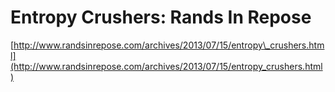 <!--
id: 55574494151
link: http://tumblr.atmos.org/post/55574494151/entropy-crushers-rands-in-repose
slug: entropy-crushers-rands-in-repose
date: Mon Jul 15 2013 21:19:34 GMT-0700 (PDT)
publish: 2013-07-015
tags: 
title: Entropy Crushers: Rands In Repose
-->


Entropy Crushers: Rands In Repose
=================================

[http://www.randsinrepose.com/archives/2013/07/15/entropy\_crushers.html](http://www.randsinrepose.com/archives/2013/07/15/entropy_crushers.html)

